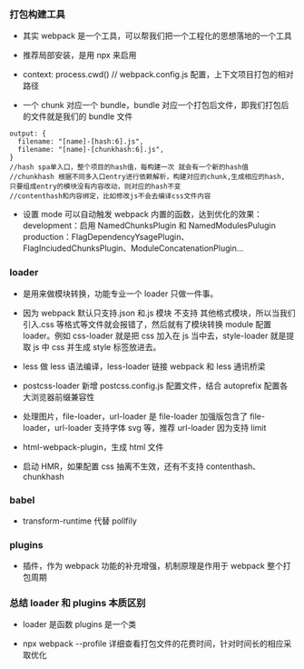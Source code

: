 ### 打包构建工具

- 其实 webpack 是一个工具，可以帮我们把一个工程化的思想落地的一个工具
- 推荐局部安装，是用 npx 来启用

- context: process.cwd() // webpack.config.js 配置，上下文项目打包的相对路径
- 一个 chunk 对应一个 bundle，bundle 对应一个打包后文件，即我们打包后的文件就是我们的 bundle 文件

```
output: {
  filename: "[name]-[hash:6].js",
  filename: "[name]-[chunkhash:6].js",
}
//hash spa单入口，整个项目的hash值，每构建一次 就会有一个新的hash值
//chunkhash 根据不同多入口entry进行依赖解析，构建对应的chunk,生成相应的hash, 只要组成entry的模块没有内容改动，则对应的hash不变
//contenthash和内容绑定，比如修改js不会去编译css文件内容
```

- 设置 mode 可以⾃动触发 webpack 内置的函数，达到优化的效果：
  development：启用 NamedChunksPlugin 和 NamedModulesPulugin
  production：FlagDependencyYsagePlugin、FlagInciudedChunksPlugin、ModuleConcatenationPlugin...

### loader

- 是用来做模块转换，功能专业一个 loader 只做一件事。
- 因为 webpack 默认只支持.json 和.js 模块 不支持 其他格式模块，所以当我们引入.css 等格式等文件就会报错了，然后就有了模块转换 module 配置 loader。例如 css-loader 就是把 css 加入在 js 当中去，style-loader 就是提取 js 中 css 并生成 style 标签放进去。

- less 做 less 语法编译，less-loader 链接 webpack 和 less 通讯桥梁

- postcss-loader 新增 postcss.config.js 配置文件，结合 autoprefix 配置各大浏览器前缀兼容性

- 处理图片，file-loader，url-loader 是 file-loader 加强版包含了 file-loader，url-loader 支持字体 svg 等，推荐 url-loader 因为支持 limit

- html-webpack-plugin，生成 html 文件

- 启动 HMR，如果配置 css 抽离不生效，还有不支持 contenthash、chunkhash

### babel

- transform-runtime 代替 pollfily

### plugins

- 插件，作为 webpack 功能的补充增强，机制原理是作用于 webpack 整个打包周期

### 总结 loader 和 plugins 本质区别

- loader 是函数 plugins 是一个类

- npx webpack --profile 详细查看打包文件的花费时间，针对时间长的相应采取优化
